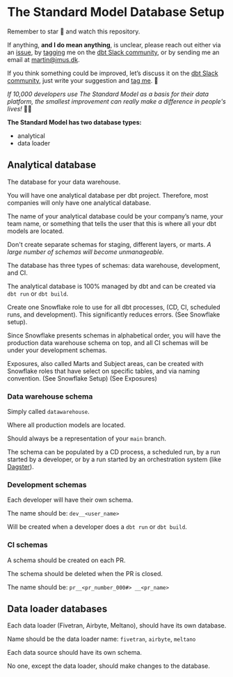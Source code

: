 # The Standard Model Database Setup

Remember to star 🌟 and watch  this repository. 

If anything, **and I do mean anything**, is unclear, please reach out either via an [issue](https://github.com/TheDataMaverick/TheStandardModel/issues), by [tagging](https://getdbt.slack.com/archives/CETJLH1V3/p1684844381972109) me on the [dbt Slack community](https://www.getdbt.com/community/join-the-community/), or by sending me an email at martin@imus.dk.

If you think something could be improved, let’s discuss it on the [dbt Slack community](https://www.getdbt.com/community/join-the-community/), just write your suggestion and [tag me](https://getdbt.slack.com/archives/CETJLH1V3/p1684844381972109). 🙏

*If 10,000 developers use The Standard Model as a basis for their data platform, the smallest improvement can really make a difference in people's lives!* 🦸‍♂️

**The Standard Model has two database types:** 
 - analytical
 - data loader


## Analytical database
The database for your data warehouse. 

You will have one analytical database per dbt project. Therefore, most companies will only have one analytical database.

The name of your analytical database could be your company’s name, your team name, or something that tells the user that this is where all your dbt models are located.

Don't create separate schemas for staging, different layers, or marts. *A large number of schemas will become unmanageable.*

The database has three types of schemas: data warehouse, development, and CI.

The analytical database is 100% managed by dbt and can be created via `dbt run` or `dbt build`. 

Create one Snowflake role to use for all dbt processes, (CD, CI, scheduled runs, and development). This significantly reduces errors. (See Snowflake setup).

Since Snowflake presents schemas in alphabetical order, you will have the production data warehouse schema on top, and all CI schemas will be under your development schemas.

Exposures, also called Marts and Subject areas, can be created with Snowflake roles that have select on specific tables, and via naming convention. (See Snowflake Setup) (See Exposures)

### Data warehouse schema
Simply called `datawarehouse`.

Where all production models are located.

Should always be a representation of your `main` branch.

The schema can be populated by a CD process, a scheduled run, by a run started by a developer, or by a run started by an orchestration system (like [Dagster](https://dagster.io/)).

### Development schemas

Each developer will have their own schema. 

The name should be: `dev__<user_name>`

Will be created when a developer does a `dbt run` or `dbt build`.

### CI schemas

A schema should be created on each PR.

The schema should be deleted when the PR is closed.

The name should be: `pr__<pr_number_000#> __<pr_name>`

## Data loader databases

Each data loader (Fivetran, Airbyte, Meltano), should have its own database.

Name should be the data loader name: `fivetran`, `airbyte`, `meltano`

Each data source should have its own schema.

No one, except the data loader, should make changes to the database.
